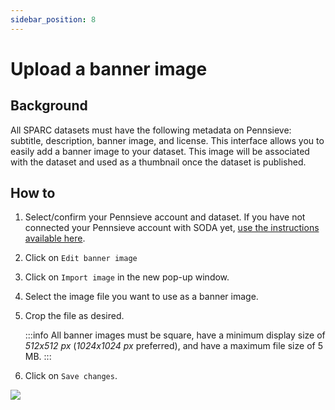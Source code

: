 ```yaml
---
sidebar_position: 8
---
```


# Upload a banner image

## Background

All SPARC datasets must have the following metadata on Pennsieve: subtitle, description, banner image, and license. This interface allows you to easily add a banner image to your dataset. This image will be associated with the dataset and used as a thumbnail once the dataset is published.

## How to

1. Select/confirm your Pennsieve account and dataset. If you have not connected your Pennsieve account with SODA yet, [use the instructions available here](./connect-your-pennsieve-account-with-soda).
2. Click on `Edit banner image`
3. Click on `Import image` in the new pop-up window.
4. Select the image file you want to use as a banner image.
5. Crop the file as desired.

   :::info
   All banner images must be square, have a minimum display size of _512x512 px_ (_1024x1024 px_ preferred), and have a maximum file size of 5 MB.
   :::

6. Click on `Save changes`.

![](https://github.com/fairdataihub/SODA-for-SPARC/blob/main/docs/documentation/Manage-datasets/Add-metadata/banner-image.gif?raw=true)
